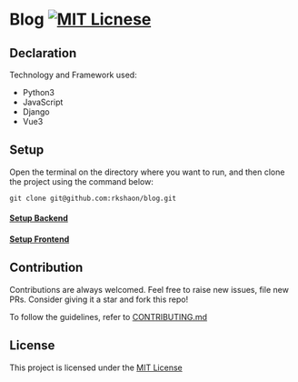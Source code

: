 # Blog [![MIT Licnese](https://img.shields.io/badge/license-MIT-blue.svg)](https://opensource.org/license/mit)

## Declaration
Technology and Framework used:
- Python3
- JavaScript
- Django
- Vue3

## Setup
Open the terminal on the directory where you want to run, and then clone the project using the command below:

```
git clone git@github.com:rkshaon/blog.git
```

#### [Setup Backend](./backend/README.md)
#### [Setup Frontend](./frontend/README.md)

## Contribution
Contributions are always welcomed. Feel free to raise new issues, file new PRs. Consider giving it a star and fork this repo!

To follow the guidelines, refer to [CONTRIBUTING.md](./CONTRIBUTING.md)

## License
This project is licensed under the [MIT License](./LICENSE)